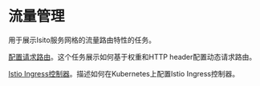 # 流量管理

用于展示Isito服务网格的流量路由特性的任务。

[配置请求路由](request-routing.md)。这个任务展示如何基于权重和HTTP header配置动态请求路由。

[Istio Ingress控制器](ingress.md)。描述如何在Kubernetes上配置Istio Ingress控制器。